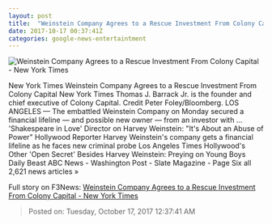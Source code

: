 ```yaml
---
layout: post
title:  "Weinstein Company Agrees to a Rescue Investment From Colony Capital - New York Times"
date: 2017-10-17 00:37:41Z
categories: google-news-entertaintment
---
```


![Weinstein Company Agrees to a Rescue Investment From Colony Capital - New York Times](https://static01.nyt.com/images/2017/10/17/business/17WEINSTEINDEAL/17colony1-facebookJumbo.jpg)

New York Times Weinstein Company Agrees to a Rescue Investment From Colony Capital New York Times Thomas J. Barrack Jr. is the founder and chief executive of Colony Capital. Credit Peter Foley/Bloomberg. LOS ANGELES — The embattled Weinstein Company on Monday secured a financial lifeline — and possible new owner — from an investor with ... 'Shakespeare in Love' Director on Harvey Weinstein: "It's About an Abuse of Power" Hollywood Reporter Harvey Weinstein's company gets a financial lifeline as he faces new criminal probe Los Angeles Times Hollywood's Other 'Open Secret' Besides Harvey Weinstein: Preying on Young Boys Daily Beast ABC News - Washington Post - Slate Magazine - Page Six all 2,621 news articles »


Full story on F3News: [Weinstein Company Agrees to a Rescue Investment From Colony Capital - New York Times](http://www.f3nws.com/n/evQsCG)

> Posted on: Tuesday, October 17, 2017 12:37:41 AM
